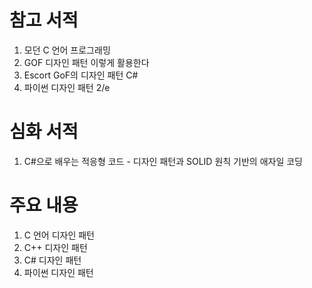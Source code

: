 # 참고 서적
1. 모던 C 언어 프로그래밍
2. GOF 디자인 패턴 이렇게 활용한다
3. Escort GoF의 디자인 패턴 C#
4. 파이썬 디자인 패턴 2/e

# 심화 서적
1. C#으로 배우는 적응형 코드 - 디자인 패턴과 SOLID 원칙 기반의 애자일 코딩

# 주요 내용
1. C 언어 디자인 패턴
2. C++ 디자인 패턴
3. C# 디자인 패턴
4. 파이썬 디자인 패턴
